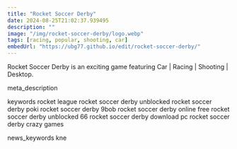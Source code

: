 ```yaml
---
title: "Rocket Soccer Derby"
date: 2024-08-25T21:02:37.939495
description: ""
image: "/img/rocket-soccer-derby/logo.webp"
tags: [racing, popular, shooting, car]
embedUrl: "https://ubg77.github.io/edit/rocket-soccer-derby/"
---
```


Rocket Soccer Derby is an exciting game featuring Car | Racing | Shooting | Desktop.

meta_description



keywords
rocket league rocket soccer derby unblocked rocket soccer derby poki rocket soccer derby 9bob rocket soccer derby online free rocket soccer derby unblocked 66 rocket soccer derby download pc rocket soccer derby crazy games


news_keywords
kne
